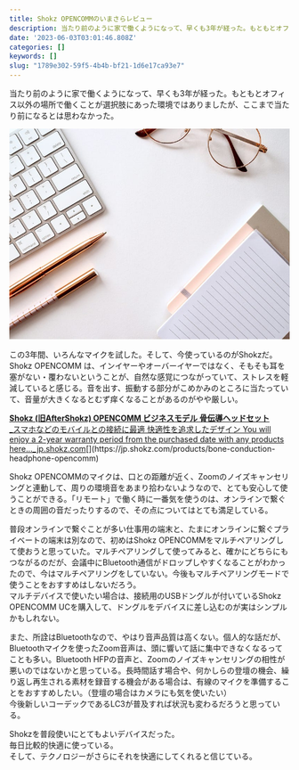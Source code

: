 ```yaml
---
title: Shokz OPENCOMMのいまさらレビュー
description: 当たり前のように家で働くようになって、早くも3年が経った。もともとオフィス以外の場所で働くことが選択肢にあった環境ではありましたが、ここまで当たり前になるとは思わなかった。
date: '2023-06-03T03:01:46.808Z'
categories: []
keywords: []
slug: "1789e302-59f5-4b4b-bf21-1d6e17ca93e7"
---
```

当たり前のように家で働くようになって、早くも3年が経った。もともとオフィス以外の場所で働くことが選択肢にあった環境ではありましたが、ここまで当たり前になるとは思わなかった。

![](0__4Tf8ERcGHVf9XjKF.jpg)

この3年間、いろんなマイクを試した。そして、今使っているのがShokzだ。Shokz OPENCOMM は、インイヤーやオーバーイヤーではなく、そもそも耳を塞がない・覆わないということが、自然な感覚につながっていて、ストレスを軽減していると感じる。音を出す、振動する部分がこめかみのところに当たっていて、音量が大きくなるとむず痒くなることがあるのがやや厳しい。

[**Shokz (旧AfterShokz) OPENCOMM ビジネスモデル 骨伝導ヘッドセット**  
_スマホなどのモバイルとの接続に最適 快適性を追求したデザイン You will enjoy a 2-year warranty period from the purchased date with any products here…_jp.shokz.com](https://jp.shokz.com/products/bone-conduction-headphone-opencomm "https://jp.shokz.com/products/bone-conduction-headphone-opencomm")[](https://jp.shokz.com/products/bone-conduction-headphone-opencomm)

Shokz OPENCOMMのマイクは、口との距離が近く、Zoomのノイズキャンセリングと連動して、周りの環境音をあまり拾わないようなので、とても安心して使うことができる。「リモート」で働く時に一番気を使うのは、オンラインで繋ぐときの周囲の音だったりするので、その点についてはとても満足している。

普段オンラインで繋ぐことが多い仕事用の端末と、たまにオンラインに繋ぐプライベートの端末は別なので、初めはShokz OPENCOMMをマルチペアリングして使おうと思っていた。マルチペアリングして使ってみると、確かにどちらにもつながるのだが、会議中にBluetooth通信がドロップしやすくなることがわかったので、今はマルチペアリングをしていない。今後もマルチペアリングモードで使うことをおすすめはしないだろう。  
マルチデバイスで使いたい場合は、接続用のUSBドングルが付いているShokz OPENCOMM UCを購入して、ドングルをデバイスに差し込むのが実はシンプルかもしれない。

また、所詮はBluetoothなので、やはり音声品質は高くない。個人的な話だが、Bluetoothマイクを使ったZoom音声は、頭に響いて話に集中できなくなるってことも多い。Bluetooth HFPの音声と、Zoomのノイズキャンセリングの相性が悪いのではないかと思っている。長時間話す場合や、何かしらの登壇の機会、繰り返し再生される素材を録音する機会がある場合は、有線のマイクを準備することをおすすめしたい。（登壇の場合はカメラにも気を使いたい）  
今後新しいコーデックであるLC3が普及すれば状況も変わるだろうと思っている。

Shokzを普段使いにとてもよいデバイスだった。  
毎日比較的快適に使っている。  
そして、テクノロジーがさらにそれを快適にしてくれると信じている。